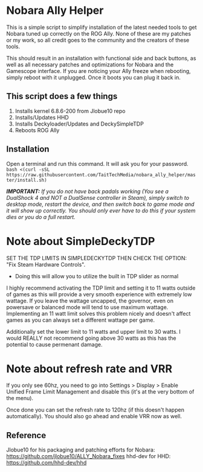# Nobara Ally Helper
This is a simple script to simplify installation of the latest needed tools to get Nobara tuned up correctly on the ROG Ally. None of these are my patches or my work, so all credit goes to the community and the creators of these tools.

This should result in an installation with functional side and back buttons, as well as all necessary patches and optimizations for Nobara and the Gamescope interface. If you are noticing your Ally freeze when rebooting, simply reboot with it unplugged. Once it boots you can plug it back in.

## This script does a few things
1) Installs kernel 6.8.6-200 from Jlobue10 repo
2) Installs/Updates HHD
3) Installs Deckyloader/Updates and DeckySimpleTDP
4) Reboots ROG Ally

## Installation
Open a terminal and run this command. It will ask you for your password.
    `bash <(curl -sSL https://raw.githubusercontent.com/TaitTechMedia/nobara_ally_helper/master/install.sh)`

***IMPORTANT:*** *If you do not have back padals working (You see a DualShock 4 and NOT a DualSense controller in Steam), simply switch to desktop mode, restart the device, and then switch back to game mode and it will show up correctly. You should only ever have to do this if your system dies or you do a full restart.*

# Note about SimpleDeckyTDP
SET THE TDP LIMITS IN SIMPLEDECKYTDP THEN CHECK THE OPTION: "Fix Steam Hardware Controls".
- Doing this will allow you to utilize the built in TDP slider as normal

I highly recommend activating the TDP limit and setting it to 11 watts outside of games as this will provide a very smooth experience with extremely low wattage. If you leave the wattage uncapped, the governor, even on powersave or balanced mode will tend to use maximum wattage. Implementing an 11 watt limit solves this problem nicely and doesn't affect games as you can always set a different wattage per game.

Additionally set the lower limit to 11 watts and upper limit to 30 watts. I would REALLY not recommend going above 30 watts as this has the
potential to cause permenant damage.

# Note about refresh rate and VRR
If you only see 60hz, you need to go into Settings > Display > Enable Unified Frame Limit Management and disable this (it's at the very bottom
of the menu).

Once done you can set the refresh rate to 120hz (if this doesn't happen automatically). You should also go ahead and enable VRR now as well.

## Reference
Jlobue10 for his packaging and patching efforts for Nobara: https://github.com/jlobue10/ALLY_Nobara_fixes
hhd-dev for HHD: https://github.com/hhd-dev/hhd